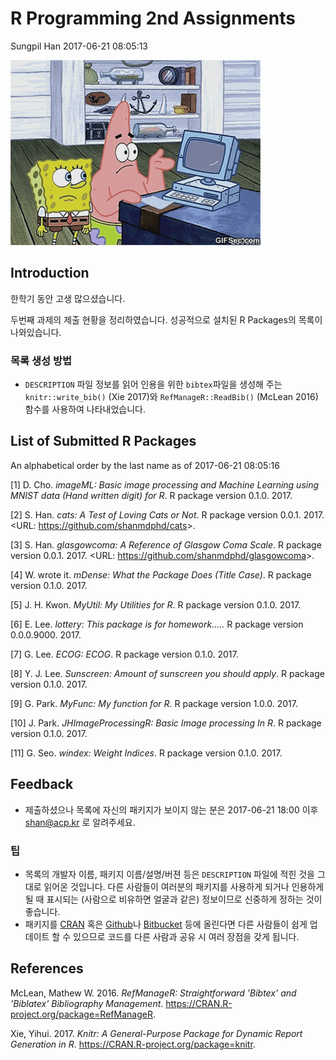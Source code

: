 R Programming 2nd Assignments
================
Sungpil Han
2017-06-21 08:05:13

![](program.gif)

Introduction
------------

한학기 동안 고생 많으셨습니다.

두번째 과제의 제출 현황을 정리하였습니다. 성공적으로 설치된 R Packages의 목록이 나와있습니다.

### 목록 생성 방법

-   `DESCRIPTION` 파일 정보를 읽어 인용을 위한 `bibtex`파일을 생성해 주는 `knitr::write_bib()` (Xie 2017)와 `RefManageR::ReadBib()` (McLean 2016) 함수를 사용하여 나타내었습니다.

List of Submitted R Packages
----------------------------

An alphabetical order by the last name as of 2017-06-21 08:05:16

\[1\] D. Cho. *imageML: Basic image processing and Machine Learning using MNIST data (Hand written digit) for R*. R package version 0.1.0. 2017.

\[2\] S. Han. *cats: A Test of Loving Cats or Not*. R package version 0.0.1. 2017. &lt;URL: <https://github.com/shanmdphd/cats>&gt;.

\[3\] S. Han. *glasgowcoma: A Reference of Glasgow Coma Scale*. R package version 0.0.1. 2017. &lt;URL: <https://github.com/shanmdphd/glasgowcoma>&gt;.

\[4\] W. wrote it. *mDense: What the Package Does (Title Case)*. R package version 0.1.0. 2017.

\[5\] J. H. Kwon. *MyUtil: My Utilities for R*. R package version 0.1.0. 2017.

\[6\] E. Lee. *lottery: This package is for homework.....* R package version 0.0.0.9000. 2017.

\[7\] G. Lee. *ECOG: ECOG*. R package version 0.1.0. 2017.

\[8\] Y. J. Lee. *Sunscreen: Amount of sunscreen you should apply*. R package version 0.1.0. 2017.

\[9\] G. Park. *MyFunc: My function for R*. R package version 1.0.0. 2017.

\[10\] J. Park. *JHImageProcessingR: Basic Image processing In R*. R package version 0.1.0. 2017.

\[11\] G. Seo. *windex: Weight Indices*. R package version 0.1.0. 2017.

Feedback
--------

-   제출하셨으나 목록에 자신의 패키지가 보이지 않는 분은 2017-06-21 18:00 이후 <shan@acp.kr> 로 알려주세요.

### 팁

-   목록의 개발자 이름, 패키지 이름/설명/버젼 등은 `DESCRIPTION` 파일에 적힌 것을 그대로 읽어온 것입니다. 다른 사람들이 여러분의 패키지를 사용하게 되거나 인용하게 될 때 표시되는 (사람으로 비유하면 얼굴과 같은) 정보이므로 신중하게 정하는 것이 좋습니다.
-   패키지를 [CRAN](https://cran.r-project.org/web/packages/index.html) 혹은 [Github](https://github.com)나 [Bitbucket](https://bitbucket.org/) 등에 올린다면 다른 사람들이 쉽게 업데이트 할 수 있으므로 코드를 다른 사람과 공유 시 여러 장점을 갖게 됩니다.

References
----------

McLean, Mathew W. 2016. *RefManageR: Straightforward ’Bibtex’ and ’Biblatex’ Bibliography Management*. <https://CRAN.R-project.org/package=RefManageR>.

Xie, Yihui. 2017. *Knitr: A General-Purpose Package for Dynamic Report Generation in R*. <https://CRAN.R-project.org/package=knitr>.
